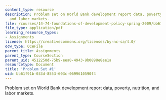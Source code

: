 ```yaml
---
content_type: resource
description: Problem set on World Bank development report data, poverty, nutrition,
  and labor markets.
file: /courses/14-74-foundations-of-development-policy-spring-2009/bb61f91b033d8553603c0699610590f4_MIT14_74s09_pset01.pdf
file_type: application/pdf
learning_resource_types:
- Assignments
license: https://creativecommons.org/licenses/by-nc-sa/4.0/
ocw_type: OCWFile
parent_title: Assignments
parent_type: CourseSection
parent_uid: 4512250d-75b9-eea0-4943-9b0898e8ee1a
resourcetype: Document
title: 'Problem Set #1'
uid: bb61f91b-033d-8553-603c-0699610590f4
---
```

Problem set on World Bank development report data, poverty, nutrition, and labor markets.